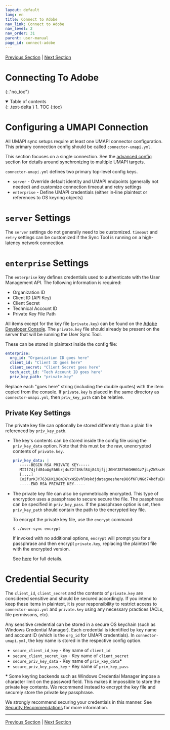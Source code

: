 ```yaml
---
layout: default
lang: en
title: Connect to Adobe
nav_link: Connect to Adobe
nav_level: 2
nav_order: 31
parent: user-manual
page_id: connect-adobe
---
```


[Previous Section](configuring_user_sync_tool.md)  \| [Next Section](connect_ldap.md)

# Connecting To Adobe
{:."no_toc"}

<details open markdown="block">
  <summary>
    Table of contents
  </summary>
  {: .text-delta }
1. TOC
{:toc}
</details>

# Configuring a UMAPI Connection

All UMAPI sync setups require at least one UMAPI connector configuration. This primary connection config should
be called `connector-umapi.yml`.

This section focuses on a single connection. See the [advanced config](advanced_configuration.md#accessing-groups-in-other-organizations)
section for details around synchronizing to multiple UMAPI targets.

`connector-umapi.yml` defines two primary top-level config keys.

* `server` - Override default identity and UMAPI endpoints (generally not needed) and customize connection timeout and retry settings
* `enterprise` - Define UMAPI credentials (either in-line plaintext or references to OS keyring objects)

# `server` Settings

The `server` settings do not generally need to be customized. `timeout` and `retry` settings can be customized if the Sync Tool
is running on a high-latency network connection.

# `enterprise` Settings

The `enterprise` key defines credentials used to authenticate with the User Management API. The following information
is required:

- Organization ID
- Client ID (API Key)
- Client Secret
- Technical Account ID
- Private Key File Path

All items except for the key file (`private.key`) can be found on the [Adobe Developer Console](https://developer.adobe.com/console/).
The `private.key` file should already be present on the server that will be running the User Sync Tool.

These can be stored in plaintext inside the config file:

```yaml
enterprise:
  org_id: "Organization ID goes here"
  client_id: "Client ID goes here"
  client_secret: "Client Secret goes here"
  tech_acct_id: "Tech Account ID goes here"
  priv_key_path: "private.key"
```

Replace each "goes here" string (including the double quotes) with the item copied from the console. If `private.key` is
placed in the same directory as `connector-umapi.yml`, then `priv_key_path` can be relative.

## Private Key Settings

The private key file can optionally be stored differently than a plain file referenced by `priv_key_path`.

* The key's contents can be stored inside the config file using the `priv_key_data` option. Note that this must be
  the raw, unencrypted contents of `private.key`.

  ```yaml
  priv_key_data: |
     -----BEGIN RSA PRIVATE KEY-----
     MIIf74jfd84oAgEA6brj4uZ2f1Nkf84j843jfjjJGHYJ8756GHHGGz7jLyZWSscH
	 [....]
     CoifurKJY763GHKL98mJGYxWSBvhlWskdjdatagoeshere986fKFUNGd74kdfuEH
     -----END RSA PRIVATE KEY-----
  ```

* The private key file can also be symmetrically encrypted. This type of encryption uses a passphrase to secure
  secure the file. The passphrase can be specified in `priv_key_pass`. If the passphrase option is set, then
  `priv_key_path` should contain the path to the encrypted key file.
  
  To encrypt the private key file, use the `encrypt` command:
  
  ```
  $ ./user-sync encrypt
  ```
  
  If invoked with no additional options, `encrypt` will prompt you for a passphrase and then encrypt `private.key`,
  replacing the plaintext file with the encrypted version.
  
  See [here](additional_tools.md#private-key-encryption) for full details.

# Credential Security

The `client_id`, `client_secret` and the contents of `private.key` are considered sensitive and should be secured accordingly.
If you intend to keep these items in plaintext, it is your responsibility to restrict access to `connector-umapi.yml`
and `private.key` using any necessary practices (ACLs, file permissons, etc).

Any sensitive credential can be stored in a secure OS keychain (such as Windows Credential Manager). Each credential
is identified by key name and account ID (which is the `org_id` for UMAPI credentials). In `connector-umapi.yml`, the key name
is stored in the respective config option.

* `secure_client_id_key` - Key name of `client_id`
* `secure_client_secret_key` - Key name of `client_secret`
* `secure_priv_key_data` - Key name of `priv_key_data`**\***
* `secure_priv_key_pass_key` - Key name of `priv_key_pass`

**\*** Some keyring backends such as Windows Credential Manager impose a character limit on the password field.
This makes it impossible to store the private key contents. We recommend instead to encrypt the key file
and securely store the private key passphrase.

We strongly recommend securing your credentials in this manner.
See [Security Recommendations](deployment_best_practices.md#security-recommendations) for more information.

---

[Previous Section](configuring_user_sync_tool.md)  \| [Next Section](connect_ldap.md)
